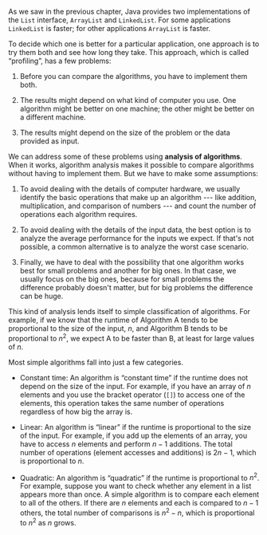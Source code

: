 As we saw in the previous chapter, Java provides two implementations of the `List` interface, `ArrayList` and `LinkedList`. For some applications `LinkedList` is faster; for other applications `ArrayList` is faster.


To decide which one is better for a particular application, one approach is to try them both and see how long they take. This approach, which is called “profiling”, has a few problems:



1.  Before you can compare the algorithms, you have to implement
them both.

1.  The results might depend on what kind of computer you use. One
algorithm might be better on one machine; the other might be better on
a different machine.

1.  The results might depend on the size of the problem or the data
provided as input.


We can address some of these problems using **analysis of   algorithms**. When it works, algorithm analysis makes it possible to compare algorithms without having to implement them. But we have to make some assumptions:



1.  To avoid dealing with the details of computer hardware, we
usually identify the basic operations that make up an algorithm ---
like addition, multiplication, and comparison of numbers --- and
count the number of operations each algorithm requires.

1.  To avoid dealing with the details of the input data, the best
option is to analyze the average performance for the inputs we
expect. If that's not possible, a common alternative is to analyze
the worst case scenario.

1.  Finally, we have to deal with the possibility that one algorithm
works best for small problems and another for big ones. In that
case, we usually focus on the big ones, because for small problems
the difference probably doesn't matter, but for big problems the
difference can be huge.


This kind of analysis lends itself to simple classification of algorithms. For example, if we know that the runtime of Algorithm A tends to be proportional to the size of the input, $n$, and Algorithm B tends to be proportional to $n^2$, we expect A to be faster than B, at least for large values of $n$.


Most simple algorithms fall into just a few categories.



*  Constant time: An algorithm is “constant time” if the runtime
does not depend on the size of the input. For example, if you have
an array of $n$ elements and you use the bracket operator
(`[]`) to access one of the elements, this operation takes
the same number of operations regardless of how big the array
is.

*  Linear: An algorithm is “linear” if the runtime is
proportional to the size of the input. For example, if you add up the
elements of an array, you have to access $n$ elements and
perform $n-1$ additions. The total number of operations
(element accesses and additions) is $2n-1$, which is
proportional to $n$.

*  Quadratic: An algorithm is “quadratic” if the runtime is
proportional to $n^2$.  For example, suppose you want to check whether
any element in a list appears more than once.  A simple algorithm
is to compare each element to all of the others.  If there are
$n$ elements and each is compared to $n-1$ others, the total
number of comparisons is $n^2 -n$, which is proportional to
$n^2$ as $n$ grows.